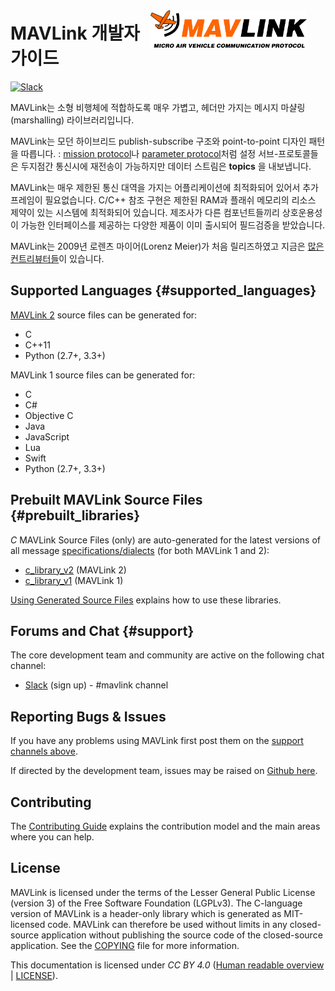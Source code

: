 <span style="float:right; padding:10px; margin-right:20px;"><a href="https://github.com/mavlink/mavlink"><img src="../assets/site/logo_mavlink_small.png" title="MAVLink Logo" width="250px" /></a></span>
# MAVLink 개발자 가이드

[![Slack](https://px4-slack.herokuapp.com/badge.svg)](http://slack.px4.io)

MAVLink는 소형 비행체에 적합하도록 매우 가볍고, 헤더만 가지는 메시지 마샬링(marshalling) 라이브러리입니다.

MAVLink는 모던 하이브리드 publish-subscribe 구조와 point-to-point 디자인 패턴을 따릅니다. : [mission protocol](protocol/mission.md)나 [parameter protocol](protocol/parameter.md)처럼 설정 서브-프로토콜들은 두지점간 통신시에 재전송이 가능하지만 데이터 스트림은 **topics** 을 내보냅니다.

MAVLink는 매우 제한된 통신 대역을 가지는 어플리케이션에 최적화되어 있어서 추가 프레임이 필요없습니다. C/C++ 참조 구현은 제한된 RAM과 플래쉬 메모리의 리소스 제약이 있는 시스템에 최적화되어 있습니다. 제조사가 다른 컴포넌트들끼리 상호운용성이 가능한 인터페이스를 제공하는 다양한 제품이 이미 출시되어 필드검증을 받았습니다.

MAVLink는 2009년 로렌츠 마이어(Lorenz Meier)가 처음 릴리즈하였고 지금은 [많은 컨트리뷰터들](https://github.com/mavlink/mavlink/graphs/contributors)이 있습니다.


## Supported Languages {#supported_languages}

[MAVLink 2](guide/mavlink_2.md) source files can be generated for:

* C
* C++11
* Python (2.7+, 3.3+)

MAVLink 1 source files can be generated for:

* C
* C#
* Objective C
* Java
* JavaScript
* Lua
* Swift
* Python (2.7+, 3.3+)


## Prebuilt MAVLink Source Files {#prebuilt_libraries}

*C* MAVLink Source Files (only) are auto-generated for the latest versions of all message [specifications/dialects](messages/README.md) (for both MAVLink 1 and 2):
* [c_library_v2](https://github.com/mavlink/c_library_v2) (MAVLink 2)
* [c_library_v1](https://github.com/mavlink/c_library_v1) (MAVLink 1)

[Using Generated Source Files](getting_started/use_libraries.md) explains how to use these libraries.


## Forums and Chat {#support}

The core development team and community are active on the following chat channel:

* [Slack](http://slack.px4.io) (sign up) - #mavlink channel


## Reporting Bugs & Issues

If you have any problems using MAVLink first post them on the [support channels above](#support).

If directed by the development team, issues may be raised on [Github here](https://github.com/mavlink/mavlink/issues).


## Contributing

The [Contributing Guide](contributing/contributing.md) explains the contribution model and the main areas where you can help.


## License

MAVLink is licensed under the terms of the Lesser General Public License (version 3) of the Free Software Foundation (LGPLv3). The C-language version of MAVLink is a header-only library which is generated as MIT-licensed code. MAVLink can therefore be used without limits in any closed-source application without publishing the source code of the closed-source application. See the [COPYING](https://github.com/mavlink/mavlink/blob/master/COPYING) file for more information.

This documentation is licensed under *CC BY 4.0* ([Human readable overview](https://creativecommons.org/licenses/by/4.0/) | [LICENSE](https://github.com/mavlink/mavlink-devguide/blob/master/LICENSE)).
